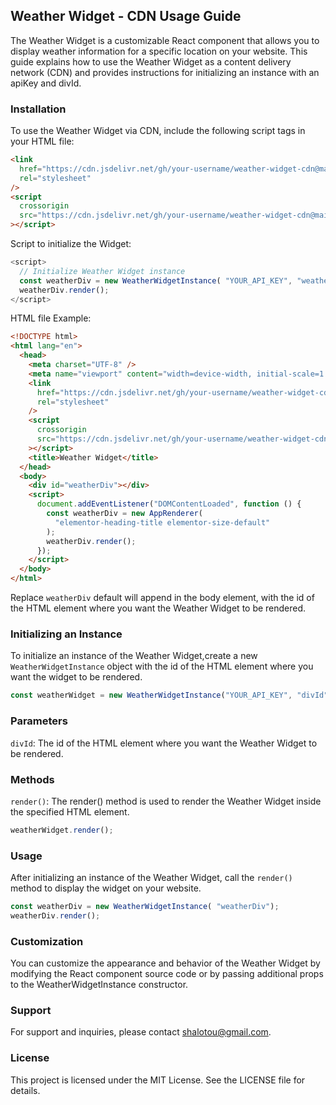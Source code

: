 ## Weather Widget - CDN Usage Guide

The Weather Widget is a customizable React component that allows you to display weather information for a specific location on your website. This guide explains how to use the Weather Widget as a content delivery network (CDN) and provides instructions for initializing an instance with an apiKey and divId.

### Installation

To use the Weather Widget via CDN, include the following script tags in your HTML file:

```html
<link
  href="https://cdn.jsdelivr.net/gh/your-username/weather-widget-cdn@main/build/static/css/main.d5289b2f.css"
  rel="stylesheet"
/>
<script
  crossorigin
  src="https://cdn.jsdelivr.net/gh/your-username/weather-widget-cdn@main/build/static/js/main.c3a408dd.js"
></script>
```

Script to initialize the Widget:

```js
<script>
  // Initialize Weather Widget instance 
  const weatherDiv = new WeatherWidgetInstance( "YOUR_API_KEY", "weatherDiv" );
  weatherDiv.render();
</script>
```

HTML file Example:

```html
<!DOCTYPE html>
<html lang="en">
  <head>
    <meta charset="UTF-8" />
    <meta name="viewport" content="width=device-width, initial-scale=1.0" />
    <link
      href="https://cdn.jsdelivr.net/gh/your-username/weather-widget-cdn@main/build/static/css/main.css"
      rel="stylesheet"
    />
    <script
      crossorigin
      src="https://cdn.jsdelivr.net/gh/your-username/weather-widget-cdn@main/build/static/js/main.js"
    ></script>
    <title>Weather Widget</title>
  </head>
  <body>
    <div id="weatherDiv"></div>
    <script>
      document.addEventListener("DOMContentLoaded", function () {
        const weatherDiv = new AppRenderer(
          "elementor-heading-title elementor-size-default"
        );
        weatherDiv.render();
      });
    </script>
  </body>
</html>
```

Replace `weatherDiv` default will append in the body element, with the
id of the HTML element where you want the Weather Widget to be rendered.

### Initializing an Instance

To initialize an instance of the Weather Widget,create
a new `WeatherWidgetInstance` object with the id of
the HTML element where you want the widget to be rendered.

```js
const weatherWidget = new WeatherWidgetInstance("YOUR_API_KEY", "divId");
```

### Parameters

`divId`: The id of the HTML element where you
want the Weather Widget to be rendered.

### Methods

`render()`: The render() method is
used to render the Weather Widget inside the specified HTML element.

```js
weatherWidget.render();
```

### Usage

After initializing an instance of the Weather
Widget, call the `render()` method to display the widget on your website.

```js
const weatherDiv = new WeatherWidgetInstance( "weatherDiv");
weatherDiv.render();
```

### Customization

You can customize the
appearance and behavior of the Weather Widget by modifying the React component
source code or by passing additional props to the WeatherWidgetInstance
constructor.

### Support

For support and inquiries, please contact
shalotou@gmail.com.

### License

This project is licensed under the MIT License.
See the LICENSE file for details.
